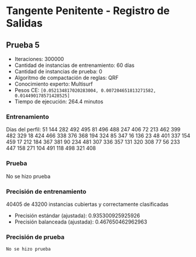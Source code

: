 # Tangente Penitente - Registro de Salidas

## Prueba 5

- Iteraciones: 300000
- Cantidad de instancias de entrenamiento: 60 días
- Cantidad de instancias de prueba: 0
- Algoritmo de compactación de reglas: QRF
- Conocimiento experto: Multisurf
- Pesos CE: `[0.052134817020283004, 0.007204651813271582, 0.014490178571428525]`
- Tiempo de ejecución:  264.4 minutos



### Entrenamiento

Días del perfil: 51   144   282   492   495    81   496   488   247   406    72   213   462   399   482   329    18   424   466   338   376   368   194 324    85   347    16   136    23    48   401   337   154   459    17   212   184   367   381    90   234   481   307   336   357   131   320   308    77    56   233   447   158   271   104   491   118   498   321   408



### Prueba

No se hizo prueba



### Precisión  de entrenamiento

40405 de 43200 instancias cubiertas y correctamente clasificadas

- Precisión estándar (ajustada): 0.935300925925926
- Precisión balanceada (ajustada): 0.467650462962963

### Precisión de prueba

`No se hizo prueba`